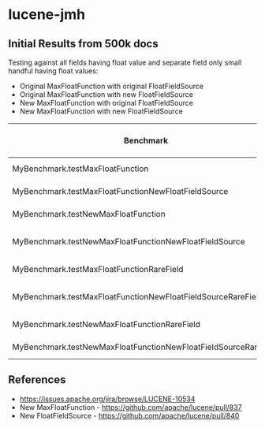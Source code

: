 # lucene-jmh

## Initial Results from 500k docs

Testing against all fields having float value and separate field only small handful having float values:
* Original MaxFloatFunction with original FloatFieldSource
* Original MaxFloatFunction with new FloatFieldSource
* New MaxFloatFunction with original FloatFieldSource
* New MaxFloatFunction with new FloatFieldSource

| Benchmark                                                       | Mode  | Cnt | Score and Error  | Units |
|-----------------------------------------------------------------|-------|-----|------------------|-------|
| MyBenchmark.testMaxFloatFunction                                | thrpt | 25  | 65.668 ±  2.724  | ops/s |
| MyBenchmark.testMaxFloatFunctionNewFloatFieldSource             | thrpt | 25  | 113.779 ±  8.229 | ops/s |
| MyBenchmark.testNewMaxFloatFunction                             | thrpt | 25  | 64.588 ±  1.154  | ops/s |
| MyBenchmark.testNewMaxFloatFunctionNewFloatFieldSource          | thrpt | 25  | 115.084 ± 12.421 | ops/s |
| MyBenchmark.testMaxFloatFunctionRareField                       | thrpt | 25  | 237.400 ±  7.981 | ops/s |
| MyBenchmark.testMaxFloatFunctionNewFloatFieldSourceRareField    | thrpt | 25  | 281.997 ± 27.575 | ops/s |
| MyBenchmark.testNewMaxFloatFunctionRareField                    | thrpt | 25  | 236.144 ±  5.528 | ops/s |
| MyBenchmark.testNewMaxFloatFunctionNewFloatFieldSourceRareField | thrpt | 25  | 269.662 ±  8.247 | ops/s |

## References
* https://issues.apache.org/jira/browse/LUCENE-10534
* New MaxFloatFunction - https://github.com/apache/lucene/pull/837
* New FloatFieldSource - https://github.com/apache/lucene/pull/840
